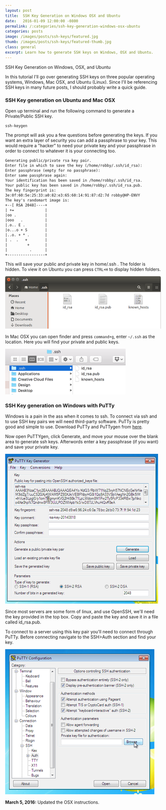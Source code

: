 ```yaml
---
layout: post
title:  SSH Key Generation on Windows OSX and Ubuntu
date:   2016-01-09 12:00:00 -0800
permalink: /:categories/ssh-key-generation-windows-osx-ubuntu
categories: posts
image: /images/posts/ssh-keys/featured.jpg
thumb: /images/posts/ssh-keys/featured-thumb.jpg
class: general
excerpt: Learn how to generate SSH keys on Windows, OSX and Ubuntu.
---
```


SSH Key Generation on Windows, OSX, and Ubuntu

In this tutorial I'll go over generating SSH keys on three popular operating systems, Windows, Mac OSX, and Ubuntu (Linux). Since I'll be referencing SSH keys in many future posts, I should probably write a quick guide.

### SSH Key generation on Ubuntu and Mac OSX

Open up terminal and run the following command to generate a Private/Public SSH key.

```nohighlight
ssh-keygen
```

The prompt will ask you a few questions before generating the keys. If you want an extra layer of security you can add a passphrase to your key. This would require a "hacker" to need your private key and your passphrase in order to connect to whatever it is your connecting too.

```nohighlight
Generating public/private rsa key pair.
Enter file in which to save the key (/home/robby/.ssh/id_rsa): 
Enter passphrase (empty for no passphrase): 
Enter same passphrase again: 
Your identification has been saved in /home/robby/.ssh/id_rsa.
Your public key has been saved in /home/robby/.ssh/id_rsa.pub.
The key fingerprint is:
3e:0f:60:5e:25:33:a0:82:e3:65:60:14:91:87:d2:7d robby@HP-ENVY
The key's randomart image is:
+--[ RSA 2048]----+
| +=              |
|oo .             |
|ooo   .          |
|.o.. E .         |
|o...o + S        |
|..o. + * .       |
| .  .   +        |
|         +       |
|          .      |
+-----------------+
```
    
This will save your public and private key in home/.ssh . The folder is hidden. To view it on Ubuntu you can press `CTRL+H` to display hidden folders.

![ubuntu-ssh-folder](/images/posts/ssh-keys/hidden-folder-ubuntu.png)

In Mac OSX you can open finder and press `command+g`, enter `~/.ssh` as the location. Here you will find your private and public keys.

<img src="/images/posts/ssh-keys/osx-go-to-folder.png" alt="osx go to folder" width="390px">

### SSH Key generation on Windows with PuTTy

Windows is a pain in the ass when it comes to ssh. To connect via ssh and to use SSH key pairs we will need third-party software. PuTTy is pretty good and simple to use. Download PuTTy and PuTTygen from [here](http://www.chiark.greenend.org.uk/~sgtatham/putty/download.html).

Now open PuTTYgen, click Generate, and move your mouse over the blank area to generate ssh keys. Afterwords enter a key passphrase (if you want) and save your private key.

![puttygen-generate](/images/posts/ssh-keys/puttygen.png)

Since most servers are some form of linux, and use OpenSSH, we'll need the key provided in the top box. Copy and paste the key and save it in a file called id_rsa.pub.

To connect to a server using this key pair you'll need to connect through PuTTy. Before connecting navigate to the SSH>Auth section and find your key.

![puttygen-ssh-key](/images/posts/ssh-keys/putty.png)

**March 5, 2016:** Updated the OSX instructions.